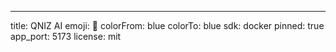 ---
title:   QNIZ AI
emoji: 🐳
colorFrom: blue
colorTo: blue
sdk: docker
pinned: true
app_port: 5173
license: mit
